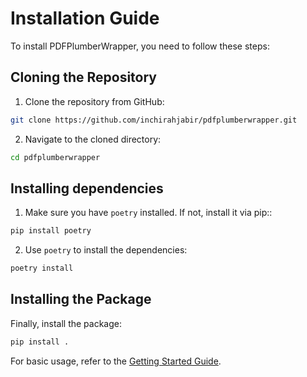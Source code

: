 # Installation Guide

To install PDFPlumberWrapper, you need to follow these steps:

## Cloning the Repository

1. Clone the repository from GitHub:

```bash
git clone https://github.com/inchirahjabir/pdfplumberwrapper.git
```

2. Navigate to the cloned directory:

```bash
cd pdfplumberwrapper
```

## Installing dependencies

1. Make sure you have `poetry` installed. If not, install it via pip::

```bash
pip install poetry
```

2. Use `poetry` to install the dependencies:

```bash
poetry install
```

## Installing the Package

Finally, install the package:

```bash
pip install .
```

For basic usage, refer to the [Getting Started Guide](getting_started.md).

